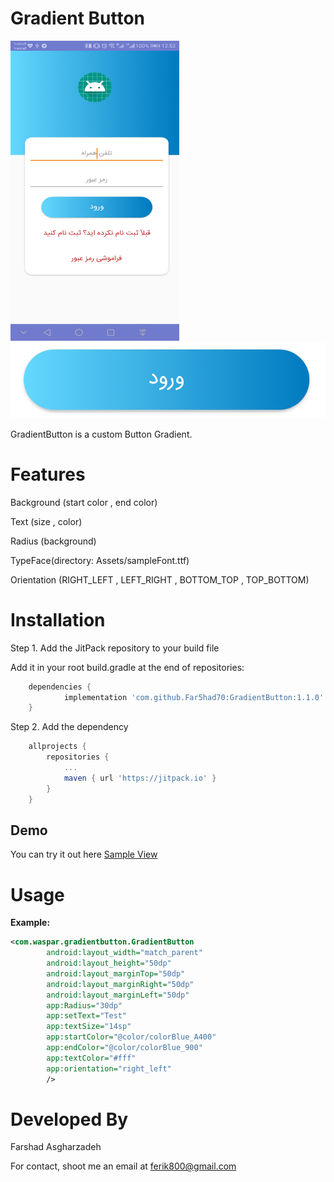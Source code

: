 # Gradient Button

<img src="https://raw.githubusercontent.com/Far5had70/GradientButton/master/example.jpg" height="480" width="270">


<img src="https://raw.githubusercontent.com/Far5had70/GradientButton/master/item.png">

 GradientButton is a custom Button Gradient.


# Features

Background (start color , end color)

Text (size , color)

Radius (background)

TypeFace(directory: Assets/sampleFont.ttf)

Orientation (RIGHT_LEFT , LEFT_RIGHT , BOTTOM_TOP , TOP_BOTTOM)




# Installation

Step 1. Add the JitPack repository to your build file


Add it in your root build.gradle at the end of repositories:

```gradle
	dependencies {
	        implementation 'com.github.Far5had70:GradientButton:1.1.0'
	}
```


Step 2. Add the dependency
```gradle
	allprojects {
		repositories {
			...
			maven { url 'https://jitpack.io' }
		}
	}
```




## Demo

You can try it out here [Sample View](https://github.com/Far5had70/GradientButton/blob/master/app/src/main/res/layout/activity_main.xml)




# Usage



**Example:**

```xml
<com.waspar.gradientbutton.GradientButton
        android:layout_width="match_parent"
        android:layout_height="50dp"
        android:layout_marginTop="50dp"
        android:layout_marginRight="50dp"
        android:layout_marginLeft="50dp"
        app:Radius="30dp"
        app:setText="Test"
        app:textSize="14sp"
        app:startColor="@color/colorBlue_A400"
        app:endColor="@color/colorBlue_900"
        app:textColor="#fff"
        app:orientation="right_left"
        />
```




# Developed By

Farshad Asgharzadeh

For contact, shoot me an email at ferik800@gmail.com
